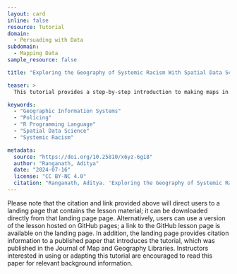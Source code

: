 ```yaml
---
layout: card
inline: false
resource: Tutorial
domain:
  - Persuading with Data
subdomain:
  - Mapping Data
sample_resource: false

title: "Exploring the Geography of Systemic Racism With Spatial Data Science"

teaser: >
  This tutorial provides a step-by-step introduction to making maps in R, an open-source programming language commonly used by data scientists. Instead of making maps using a point-and-click interface (as in the QGIS tutorial), students will learn to write basic code in the R programming language. Substantively, the tutorial leverages data from the Open Policing Project at Stanford University to make a map of county-level variation in racially biased traffic policing practices in the state of Colorado. Given the diversity and richness of the Stanford Open Policing Project dataset, instructors could easily adapt the lesson by using data on states or geographic locales relevant to their students. At the end of the tutorial, students are invited to explore various questions that invite them to think broadly about the relationship between maps and effective data advocacy.

keywords:
  - "Geographic Information Systems"
  - "Policing"
  - "R Programming Language"
  - "Spatial Data Science"
  - "Systemic Racism"

metadata:
  source: "https://doi.org/10.25810/x6yz-6g18"
  author: "Ranganath, Aditya"
  date: "2024-07-16"
  license: "CC BY-NC 4.0"
  citation: "Ranganath, Aditya. 'Exploring the Geography of Systemic Racism with Spatial Data Science. University of Colorado Boulder. 15 July, 2024. https://doi.org/10.25810/x6yz-6g18."
---
```


Please note that the citation and link provided above will direct users to a landing page that contains the lesson material; it can be downloaded directly from that landing page page. Alternatively, users can use a version of the lesson hosted on GitHub pages; a link to the GitHub lesson page is available on the landing page. In addition, the landing page provides citation information to a published paper that introduces the tutorial, which was published in the Journal of Map and Geography Libraries. Instructors interested in using or adapting this tutorial are encouraged to read this paper for relevant background information.
